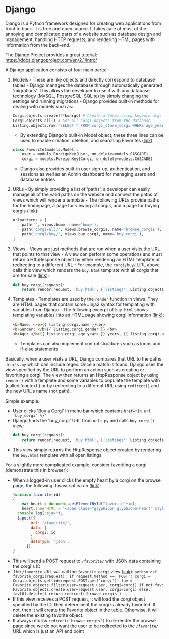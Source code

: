 # Django


Django is a Python framework designed for creating web applications from front to back. It is free and open source.
It takes care of most of the annoying and complicated parts of a website such as database design and management, handling HTTP requests, and rendering HTML pages with information from the back-end.

The Django Project provides a great tutorial: https://docs.djangoproject.com/en/2.1/intro/

A Django application consists of four main parts:
  1. Models
    - These are like objects and directly correspond to database tables
    - Django manages the database through automatically generated 'migrations'. This allows the developer to use it with any database technology (MySQL, PostgreSQL, SQLite) by simply changing the settings and running migrations
    - Django provides built-in methods for dealing with models such as:
      ```python
      Corgi.objects.create(**kwargs) # Create a Corgi using keyword args for its attributes
      Corgi.objects.all() # Get all Corgi objects from the database
      Listing.objects.raw('SELECT * FROM corgi_store_corgi WHERE age_years > 3') # Get all corgis older than 3
      ```
     - By extending Django's built-in Model object, these three lines can be used to enable creation, deletion, and searching Favorites ([link](https://github.com/Lshoemake/CSC346Project2/blob/master/corgi_store/models.py#L59-L61)):
      ```python
      class Favorite(models.Model):
          user = models.ForeignKey(User, on_delete=models.CASCADE)
          corgi = models.ForeignKey(Corgi, on_delete=models.CASCADE)
      ```
     - Django also provides built-in user sign-up, authentication, and sessions as well as an Admin dashboard for managing users and database entries

  2. URLs
    - By simply providing a list of 'paths', a developer can easily manage all of the valid paths on the website and connect the paths of views which will render a template
    - The following URLs provide paths for the homepage, a page for viewing all corgis, and a page for buying corgis ([link](https://github.com/Lshoemake/CSC346Project2/blob/master/corgi_store/urls.py#L5-L17)):
      ```python
      urlpatterns = [
          path('', views.home, name='home'),
          path('corgi/all/', views.browse_corgis, name='browse_corgis'),
          path('corgi/buy/', views.buy_corgi, name='buy_corgi'),
      ]
      ```

  3. Views
    - Views are just methods that are run when a user visits the URL that points to that view
    - A view can perform some operations and must return a HttpResponse object by either rendering an HTML template or redirecting to a different URL
    - For example, the `corgi/buy/` URL above calls this view which renders the `buy.html` template with all corgis that are for sale ([link](https://github.com/Lshoemake/CSC346Project2/blob/master/corgi_store/views.py#L28-L29)):
      ```python
      def buy_corgi(request):
          return render(request, 'buy.html', {'listings': Listing.objects.filter(open=True)})
      ```

  4. Templates
    - Templates are used by the `render` function in views. They are HTML pages that contain some Jinja2 syntax for templating with variables from Django
    - The following excerpt of `buy.html` shows templating variables into an HTML page showing corgi information ([link](https://github.com/Lshoemake/CSC346Project2/blob/master/corgi_store/templates/buy.html#L132-L134)):
      ```html
      <b>Name: </b>{{ listing.corgi.name }}<br>
      <b>Gender: </b>{{ listing.corgi.gender }} <br>
      <b>Age: </b>{{ listing.corgi.age_years }} years, {{ listing.corgi.age_months }} months <br>
      ```
     - Templates can also implement control structures such as loops and if-else statements


Basically, when a user visits a URL, Django compares that URL to the paths in `urls.py` which can include regex. Once a match is found, Django uses the view specified by the URL to perform an action such as creating or favoriting a corgi. The view then returns an HttpResponse object by using `render()` with a template and some variables to populate the template with (called 'context') or by redirecting to a different URL using `redirect()` and the new URL's name (not path).


Simple example:
  - User clicks 'Buy a Corgi' in menu bar which contains `href="{% url 'buy_corgi' %}"`
  - Django finds the 'buy_corgi' URL from `urls.py` and calls `buy_corgi()` view:
    ```python
    def buy_corgi(request):
        return render(request, 'buy.html', {'listings': Listing.objects.filter(open=True)})
    ```
  - This view simply returns the HttpResponse object created by rendering the `buy.html` template with all open listings


For a slightly more complicated example, consider favoriting a corgi (demonstrate this in browser):
  - When a logged-in user clicks the empty heart by a corgi on the browse page, the following Javascript is run ([link](https://github.com/Lshoemake/CSC346Project2/blob/master/corgi_store/templates/browse.html#L141-L153)):
    ```javascript
    function favorite(id)
    {
    	var heart = document.getElementById("favorite"+id);
    	heart.innerHTML = '<span class="glyphicon glyphicon-heart" style="color:red;" onclick="unfavorite('+id+')"></span>'
      console.log("ajax");
      $.post({
            url: '/favorite/',
            data: {
              corgi: id
            },
            dataType: 'json',
          });
    }
    ```
   - This will send a POST request to `/favorite/` with JSON data containing the corgi's ID
   - The `/favorite` URL will call the `favorite_corgi` view ([link](https://github.com/Lshoemake/CSC346Project2/blob/master/corgi_store/views.py#L81-L89)):
    ```python
    def favorite_corgi(request):
        if request.method == 'POST':
            corgi = Corgi.objects.get(id=request.POST.get('corgi'))
            fav = Favorite.objects.filter(user=request.user, corgi=corgi)
            if not fav:
                Favorite.objects.create(user=request.user, corgi=corgi)
            else:
                fav[0].delete()
        return redirect('browse_corgis')
    ```
  - If this view receives a POST request, it will load the corgi object specified by the ID, then determine if the corgi is already favorited. If not, then it will create the Favorite object in the table. Otherwise, it will delete the existing favorite object.
  - It always returns `redirect('browse_corgis')` to re-render the browse page since we do not want the user to be redirected to the `/favorite/` URL which is just an API end point
